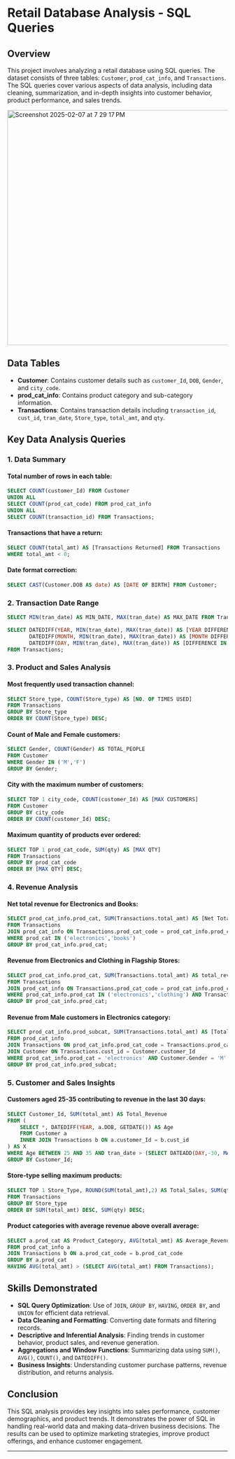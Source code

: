 # Retail Database Analysis - SQL Queries

## Overview
This project involves analyzing a retail database using SQL queries. The dataset consists of three tables: `Customer`, `prod_cat_info`, and `Transactions`. The SQL queries cover various aspects of data analysis, including data cleaning, summarization, and in-depth insights into customer behavior, product performance, and sales trends.

<img width="537" alt="Screenshot 2025-02-07 at 7 29 17 PM" src="https://github.com/user-attachments/assets/9c93622d-6442-4805-b93d-0b42eaad1cc9" />


## Data Tables
- **Customer**: Contains customer details such as `customer_Id`, `DOB`, `Gender`, and `city_code`.
- **prod_cat_info**: Contains product category and sub-category information.
- **Transactions**: Contains transaction details including `transaction_id`, `cust_id`, `tran_date`, `Store_type`, `total_amt`, and `qty`.

## Key Data Analysis Queries

### 1. Data Summary
#### Total number of rows in each table:
```sql
SELECT COUNT(customer_Id) FROM Customer
UNION ALL
SELECT COUNT(prod_cat_code) FROM prod_cat_info
UNION ALL
SELECT COUNT(transaction_id) FROM Transactions;
```

#### Transactions that have a return:
```sql
SELECT COUNT(total_amt) AS [Transactions Returned] FROM Transactions
WHERE total_amt < 0;
```

#### Date format correction:
```sql
SELECT CAST(Customer.DOB AS date) AS [DATE OF BIRTH] FROM Customer;
```

### 2. Transaction Date Range
```sql
SELECT MIN(tran_date) AS MIN_DATE, MAX(tran_date) AS MAX_DATE FROM Transactions;
```
```sql
SELECT DATEDIFF(YEAR, MIN(tran_date), MAX(tran_date)) AS [YEAR DIFFERENCE],
       DATEDIFF(MONTH, MIN(tran_date), MAX(tran_date)) AS [MONTH DIFFERENCE],
       DATEDIFF(DAY, MIN(tran_date), MAX(tran_date)) AS [DIFFERENCE IN DAYS]
FROM Transactions;
```

### 3. Product and Sales Analysis
#### Most frequently used transaction channel:
```sql
SELECT Store_type, COUNT(Store_type) AS [NO. OF TIMES USED]
FROM Transactions
GROUP BY Store_type
ORDER BY COUNT(Store_type) DESC;
```

#### Count of Male and Female customers:
```sql
SELECT Gender, COUNT(Gender) AS TOTAL_PEOPLE
FROM Customer
WHERE Gender IN ('M','F')
GROUP BY Gender;
```

#### City with the maximum number of customers:
```sql
SELECT TOP 1 city_code, COUNT(customer_Id) AS [MAX CUSTOMERS]  
FROM Customer
GROUP BY city_code
ORDER BY COUNT(customer_Id) DESC;
```

#### Maximum quantity of products ever ordered:
```sql
SELECT TOP 1 prod_cat_code, SUM(qty) AS [MAX QTY]
FROM Transactions
GROUP BY prod_cat_code
ORDER BY [MAX QTY] DESC;
```

### 4. Revenue Analysis
#### Net total revenue for Electronics and Books:
```sql
SELECT prod_cat_info.prod_cat, SUM(Transactions.total_amt) AS [Net Total Revenue]
FROM Transactions
JOIN prod_cat_info ON Transactions.prod_cat_code = prod_cat_info.prod_cat_code
WHERE prod_cat IN ('electronics','books')
GROUP BY prod_cat_info.prod_cat;
```

#### Revenue from Electronics and Clothing in Flagship Stores:
```sql
SELECT prod_cat_info.prod_cat, SUM(Transactions.total_amt) AS total_revenue
FROM Transactions
JOIN prod_cat_info ON Transactions.prod_cat_code = prod_cat_info.prod_cat_code
WHERE prod_cat_info.prod_cat IN ('electronics','clothing') AND Transactions.Store_type = 'Flagship store'
GROUP BY prod_cat_info.prod_cat;
```

#### Revenue from Male customers in Electronics category:
```sql
SELECT prod_cat_info.prod_subcat, SUM(Transactions.total_amt) AS [Total Revenue]
FROM prod_cat_info
JOIN Transactions ON prod_cat_info.prod_cat_code = Transactions.prod_cat_code
JOIN Customer ON Transactions.cust_id = Customer.customer_Id
WHERE prod_cat_info.prod_cat = 'electronics' AND Customer.Gender = 'M'
GROUP BY prod_cat_info.prod_subcat;
```

### 5. Customer and Sales Insights
#### Customers aged 25-35 contributing to revenue in the last 30 days:
```sql
SELECT Customer_Id, SUM(total_amt) AS Total_Revenue
FROM (
    SELECT *, DATEDIFF(YEAR, a.DOB, GETDATE()) AS Age
    FROM Customer a
    INNER JOIN Transactions b ON a.customer_Id = b.cust_id
) AS X
WHERE Age BETWEEN 25 AND 35 AND tran_date > (SELECT DATEADD(DAY,-30, MAX(tran_date)) FROM Transactions)
GROUP BY Customer_Id;
```

#### Store-type selling maximum products:
```sql
SELECT TOP 1 Store_Type, ROUND(SUM(total_amt),2) AS Total_Sales, SUM(qty) AS Quantity_Sold
FROM Transactions
GROUP BY Store_type
ORDER BY SUM(total_amt) DESC, SUM(qty) DESC;
```

#### Product categories with average revenue above overall average:
```sql
SELECT a.prod_cat AS Product_Category, AVG(total_amt) AS Average_Revenue
FROM prod_cat_info a
JOIN Transactions b ON a.prod_cat_code = b.prod_cat_code
GROUP BY a.prod_cat
HAVING AVG(total_amt) > (SELECT AVG(total_amt) FROM Transactions);
```

## Skills Demonstrated
- **SQL Query Optimization**: Use of `JOIN`, `GROUP BY`, `HAVING`, `ORDER BY`, and `UNION` for efficient data retrieval.
- **Data Cleaning and Formatting**: Converting date formats and filtering records.
- **Descriptive and Inferential Analysis**: Finding trends in customer behavior, product sales, and revenue generation.
- **Aggregations and Window Functions**: Summarizing data using `SUM()`, `AVG()`, `COUNT()`, and `DATEDIFF()`.
- **Business Insights**: Understanding customer purchase patterns, revenue distribution, and returns analysis.

## Conclusion
This SQL analysis provides key insights into sales performance, customer demographics, and product trends. It demonstrates the power of SQL in handling real-world data and making data-driven business decisions. The results can be used to optimize marketing strategies, improve product offerings, and enhance customer engagement.

---


